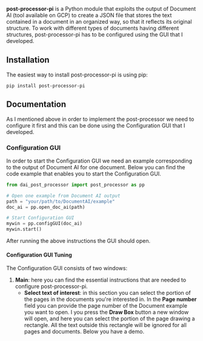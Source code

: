 **post-processor-pi** is a Python module that exploits the output of Document AI (tool available 
on GCP) to create a JSON file that stores the text contained in a document in an organized way, so 
that it reflects its original structure. To work with different types of 
documents having different structures, post-processor-pi has to be configured using the GUI
that I developed.

Installation
------------

The easiest way to install post-processor-pi is using pip:

    pip install post-processor-pi

Documentation
------------

As I mentioned above in order to implement the post-processor we need to configure it first and this
can be done using the Configuration GUI that I developed. 

### Configuration GUI 

In order to start the Configuration GUI we need an example corresponding to the output of Document
AI for one document. Below you can find the code example that enables you to start the Configuration
GUI.

```python
from dai_post_processor import post_processor as pp

# Open one example from Document AI output
path = "your/path/to/DocumentAI/example"
doc_ai = pp.open_doc_ai(path)

# Start Configuration GUI
mywin = pp.configGUI(doc_ai)
mywin.start()
```

After running the above instructions the GUI should open.

#### Configuration GUI Tuning

The Configuration GUI consists of two windows:

1) **Main**: here you can find the essential instructions that are needed to
 configure post-processor-pi.
    - **Select text of interest**: in this section you can select the portion
    of the pages in the documents you're interested in. In the **Page number** 
    field you can provide the page number of the Document example you want to open.
    I you press the **Draw Box** button a new window will open, and here you can
    select the portion of the page drawing a rectangle. All the text outside this
    rectangle will be ignored for all pages and documents. Below you have a demo.
    
    
    